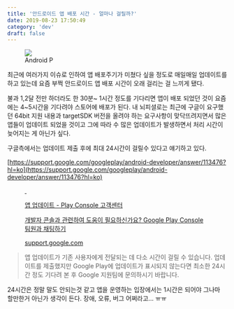 ```yaml
---
title: '안드로이드 앱 배포 시간 - 얼마나 걸릴까?'
date: 2019-08-23 17:50:49
category: 'dev'
draft: false
---
```


<figure class="imageblock alignCenter"><span data-url="https://blog.kakaocdn.net/dn/bv46hD/btqxIRwy0I2/NAeUznPSeu7z1frntaS3s0/img.jpg" data-lightbox="lightbox" data-alt="Android P"><img src="https://blog.kakaocdn.net/dn/bv46hD/btqxIRwy0I2/NAeUznPSeu7z1frntaS3s0/img.jpg" srcset="https://img1.daumcdn.net/thumb/R1280x0/?scode=mtistory2&amp;fname=https%3A%2F%2Fblog.kakaocdn.net%2Fdn%2Fbv46hD%2FbtqxIRwy0I2%2FNAeUznPSeu7z1frntaS3s0%2Fimg.jpg"></span><figcaption>Android P</figcaption></figure>

최근에 여러가지 이슈로 인하여 앱 배포주기가 미쳤다 싶을 정도로 매일매일 업데이트를 하고 있는데 요즘 부쩍 안드로이드 앱 배포 시간이 오래 걸리는 걸 느끼게 됐다.

불과 1,2달 전만 하더라도 한 30분~ 1시간 정도를 기다리면 앱이 배포 되었던 것이 요즘에는 4~5시간을 기다려야 스토어에 배포가 된다. 내 뇌피셜로는 최근에 구글이 요구했던 64bit 지원 내용과 targetSDK 버전을 올려야 하는 요구사항이 맞닥뜨려지면서 많은 앱들이 업데이트 되었을 것이고 그에 따라 수 많은 업데이트가 발생하면서 처리 시간이 늦어지는 게 아닌가 싶다. 

구글측에서는 업데이트 제출 후에 최대 24시간이 걸릴수 있다고 얘기하고 있다. 

[https://support.google.com/googleplay/android-developer/answer/113476?hl=ko](https://support.google.com/googleplay/android-developer/answer/113476?hl=ko)

<figure id="og_1566550114123" contenteditable="false" data-ke-type="opengraph"><a href="https://support.google.com/googleplay/android-developer/answer/113476?hl=ko" target="_blank" rel="noopener" data-original-url="https://support.google.com/googleplay/android-developer/answer/113476?hl=ko"><div class="og-image" style="background-image: url();">&nbsp;</div><div class="og-text"><p class="og-title">앱 업데이트 - Play Console 고객센터</p><p class="og-desc">개발자 콘솔과 관련하여 도움이 필요하신가요? Google Play Console 팀원과 채팅하기</p><p class="og-host">support.google.com</p></div></a></figure>

> 앱 업데이트가 기존 사용자에게 전달되는 데 다소 시간이 걸릴 수 있습니다. 업데이트를 제출했지만 Google Play에 업데이트가 표시되지 않는다면 최소한 24시간 정도 기다려 본 후 Google 지원팀에 문의하시기 바랍니다.

24시간은 정말 말도 안되는것 같고 앱을 운영하는 입장에서는 1시간은 되어야 그나마 할만한거 아닌가 생각이 든다. 장애, 오류, 버그 어쩌라고... ㅠㅠ
